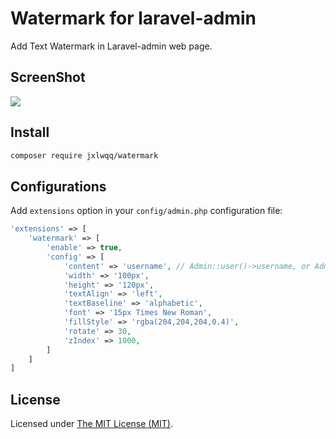 # Watermark for laravel-admin

Add Text Watermark in Laravel-admin web page.


## ScreenShot

<img src="https://user-images.githubusercontent.com/2421068/85280542-e65d1c80-b4ba-11ea-842f-09c2a0e1dc5e.png">

## Install

```bash
composer require jxlwqq/watermark
```

## Configurations

Add `extensions` option in your `config/admin.php` configuration file:

```php
'extensions' => [
    'watermark' => [
        'enable' => true,
        'config' => [
            'content' => 'username', // Admin::user()->username, or Admin::user()->name or fixed value like 'internal info'
            'width' => '100px',
            'height' => '120px',
            'textAlign' => 'left',
            'textBaseline' => 'alphabetic',
            'font' => '15px Times New Roman',
            'fillStyle' => 'rgba(204,204,204,0.4)',
            'rotate' => 30,
            'zIndex' => 1000,
        ]
    ]
]
```

## License

Licensed under [The MIT License (MIT)](LICENSE).
